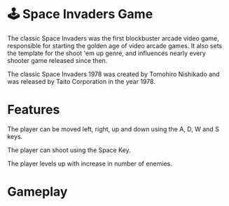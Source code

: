 # 🕹️ Space Invaders Game
The classic Space Invaders was the first blockbuster arcade video game, responsible for starting the golden age of video arcade games. It also sets the template for the shoot 'em up genre, and influences nearly every shooter game released since then.

The classic Space Invaders 1978 was created by Tomohiro Nishikado and was released by Taito Corporation in the year 1978.

# Features
The player can be moved left, right, up and down using the A, D, W and S keys.

The player can shoot using the Space Key.

The player levels up with increase in number of enemies.

# Gameplay
